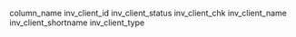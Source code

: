 column_name
inv_client_id
inv_client_status
inv_client_chk
inv_client_name
inv_client_shortname
inv_client_type
